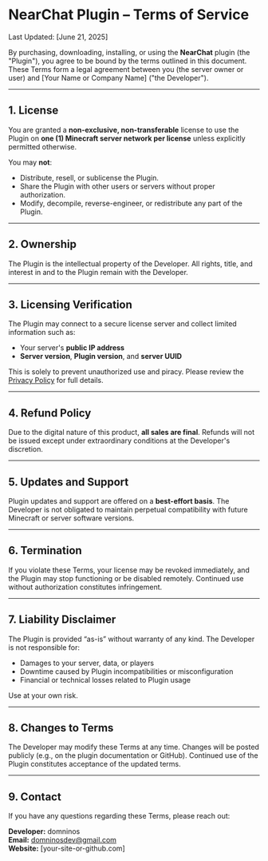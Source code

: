 # NearChat Plugin – Terms of Service

Last Updated: [June 21, 2025]

By purchasing, downloading, installing, or using the **NearChat** plugin (the "Plugin"), you agree to be bound by the terms outlined in this document. These Terms form a legal agreement between you (the server owner or user) and [Your Name or Company Name] ("the Developer").

---

## 1. License

You are granted a **non-exclusive, non-transferable** license to use the Plugin on **one (1) Minecraft server network per license** unless explicitly permitted otherwise.

You may **not**:

- Distribute, resell, or sublicense the Plugin.
- Share the Plugin with other users or servers without proper authorization.
- Modify, decompile, reverse-engineer, or redistribute any part of the Plugin.

---

## 2. Ownership

The Plugin is the intellectual property of the Developer. All rights, title, and interest in and to the Plugin remain with the Developer.

---

## 3. Licensing Verification

The Plugin may connect to a secure license server and collect limited information such as:

- Your server's **public IP address**
- **Server version**, **Plugin version**, and **server UUID**

This is solely to prevent unauthorized use and piracy. Please review the [Privacy Policy](./PRIVACY.md) for full details.

---

## 4. Refund Policy

Due to the digital nature of this product, **all sales are final**. Refunds will not be issued except under extraordinary conditions at the Developer's discretion.

---

## 5. Updates and Support

Plugin updates and support are offered on a **best-effort basis**. The Developer is not obligated to maintain perpetual compatibility with future Minecraft or server software versions.

---

## 6. Termination

If you violate these Terms, your license may be revoked immediately, and the Plugin may stop functioning or be disabled remotely. Continued use without authorization constitutes infringement.

---

## 7. Liability Disclaimer

The Plugin is provided “as-is” without warranty of any kind. The Developer is not responsible for:

- Damages to your server, data, or players
- Downtime caused by Plugin incompatibilities or misconfiguration
- Financial or technical losses related to Plugin usage

Use at your own risk.

---

## 8. Changes to Terms

The Developer may modify these Terms at any time. Changes will be posted publicly (e.g., on the plugin documentation or GitHub). Continued use of the Plugin constitutes acceptance of the updated terms.

---

## 9. Contact

If you have any questions regarding these Terms, please reach out:

**Developer:** domninos  
**Email:** domninosdev@gmail.com  
**Website:** [your-site-or-github.com] 
